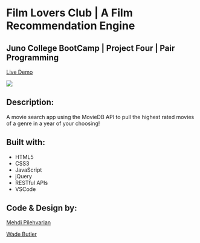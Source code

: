 # Film Lovers Club | A Film Recommendation Engine

## Juno College BootCamp | Project Four | Pair Programming

[Live Demo](https://filmclub.netlify.com/)

![](image/screenShot.png)

## Description:
A movie search app using the MovieDB API to pull the highest rated movies of a genre in a year of your choosing!

## Built with:

* HTML5
* CSS3
* JavaScript
* jQuery
* RESTful APIs
* VSCode

## Code & Design by:
[Mehdi Pilehvarian](https://mehdipilehvarian.dev/)

[Wade Butler](https://wadebutler.ca/)
